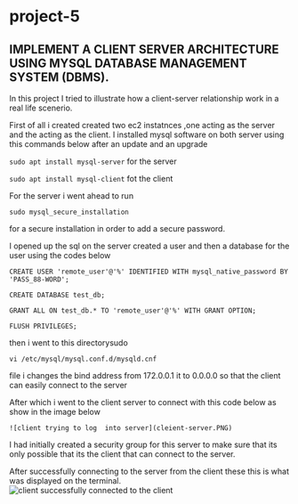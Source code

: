 # project-5
## IMPLEMENT A CLIENT SERVER ARCHITECTURE USING MYSQL DATABASE MANAGEMENT SYSTEM (DBMS).

In this project I tried to illustrate how a  client-server relationship work in a real life scenerio.

First of all i created  created two ec2 instatnces ,one acting as the server and the acting as the client.
I installed mysql software on both  server using this commands below after an update and an upgrade

`sudo apt install mysql-server` for the server 


`sudo apt install mysql-client` fot the client


For the server i went ahead to run 

`sudo mysql_secure_installation`

for a secure installation in order to  add a secure password.

I opened up the sql on the server created a user and then a database for the user using the codes below
```
CREATE USER 'remote_user'@'%' IDENTIFIED WITH mysql_native_password BY 'PASS_88-WORD';

CREATE DATABASE test_db;

GRANT ALL ON test_db.* TO 'remote_user'@'%' WITH GRANT OPTION;

FLUSH PRIVILEGES;

```

then i went to this directorysudo

`vi /etc/mysql/mysql.conf.d/mysqld.cnf`


 file  i changes  the bind address from 172.0.0.1 it to 0.0.0.0 so that the client can easily connect to the server

After which i went to the client server to connect with this code below as show in the image below

	![client trying to log  into server](cleient-server.PNG)


I had initially created a security group for this server to make sure that its only possible that its the client that can connect to the server. 

After successfully connecting to the server from the client these this is what was displayed on the terminal.	
![client successfully connected to the client](client-server2.PNG)




